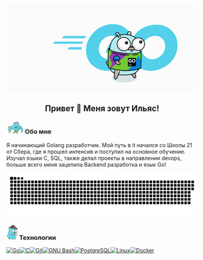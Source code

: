 <p align="center">
<img width="540" src="2.gif" alt="wp"/>

## <p align="center"> Привет 👋 Меня зовут Ильяс! </p>
### <img width="45" src="3.png" alt="3"/> Обо мне
Я начинающий Golang разработчик.
Мой путь в it начался со Школы 21 от Сбера, где я прошел интенсив и поступил на основное обучение. Изучал языки C, SQL, также делал проекты в направлении devops, больше всего меня зацепила Backend разработка и язык Go!

<p align="center">
<img width="550" src="github-contribution-grid-snake.svg" alt="snake"/>
</p>

### <img width="30" src="4.png" alt="4"/> Технологии


<p align="left">
<a href="https://go.dev/doc/" target="_blank" rel="noreferrer"><img src="https://raw.githubusercontent.com/danielcranney/readme-generator/main/public/icons/skills/go-colored.svg" width="36" height="36" alt="Go" /></a><a href="https://docs.microsoft.com/en-us/cpp/?view=msvc-170" target="_blank" rel="noreferrer"><img src="https://raw.githubusercontent.com/danielcranney/readme-generator/main/public/icons/skills/c-colored.svg" width="36" height="36" alt="C" /></a><a href="https://git-scm.com/" target="_blank" rel="noreferrer"><img src="https://raw.githubusercontent.com/danielcranney/readme-generator/main/public/icons/skills/git-colored.svg" width="36" height="36" alt="Git" /></a><a href="https://www.gnu.org/software/bash/" target="_blank" rel="noreferrer"><img src="https://raw.githubusercontent.com/danielcranney/readme-generator/main/public/icons/skills/gnubash.svg" width="36" height="36" alt="GNU Bash" /></a><a href="https://www.postgresql.org/" target="_blank" rel="noreferrer"><img src="https://raw.githubusercontent.com/danielcranney/readme-generator/main/public/icons/skills/postgresql-colored.svg" width="36" height="36" alt="PostgreSQL" /></a><a href="https://www.linux.org" target="_blank" rel="noreferrer"><img src="https://raw.githubusercontent.com/danielcranney/readme-generator/main/public/icons/skills/linux-colored.svg" width="36" height="36" alt="Linux" /></a><a href="https://www.docker.com/" target="_blank" rel="noreferrer"><img src="https://raw.githubusercontent.com/danielcranney/readme-generator/main/public/icons/skills/docker-colored.svg" width="36" height="36" alt="Docker" /></a>
</p>

